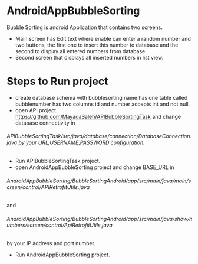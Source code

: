 # AndroidAppBubbleSorting
Bubble Sorting is android Application that contains two screens.
* Main screen has Edit text where enable can enter a random number and two buttons, the first one to insert this number to database and the second to display all entered numbers from database.
* Second screen that displays all inserted numbers in list view.
# Steps to Run project 
* create database schema with bubblesorting name has one table called bubblenumber has two columns id and number accepts int and not null.
* open API project https://github.com/MayadaSaleh/APIBubbleSortingTask and change database connectivity in 
###### APIBubbleSortingTask/src/java/database/connection/DatabaseConnection.java by your URL,USERNAME,PASSWORD configuration.
* Run APIBubbleSortingTask project.
* open AndroidAppBubbleSorting project and change BASE_URL  in 
###### AndroidAppBubbleSorting/BubbleSortingAndroid/app/src/main/java/main/screen/control/APIRetrofitUtils.java 
and 
###### AndroidAppBubbleSorting/BubbleSortingAndroid/app/src/main/java/show/numbers/screen/control/ApiRetrofitUtils.java 
by your IP address and port number.
* Run AndroidAppBubbleSorting project.
